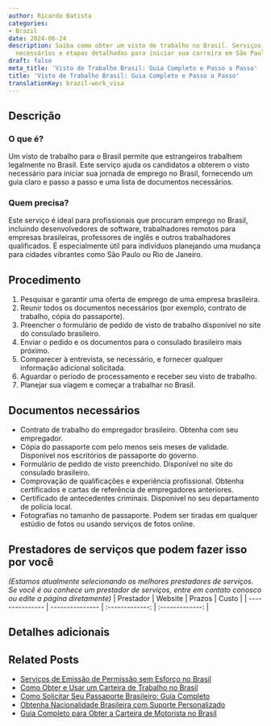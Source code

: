 ```yaml
---
author: Ricardo Batista
categories:
- Brazil
date: 2024-06-24
description: Saiba como obter um visto de trabalho no Brasil. Serviços, documentos
  necessários e etapas detalhadas para iniciar sua carreira em São Paulo ou Rio.
draft: false
meta_title: 'Visto de Trabalho Brasil: Guia Completo e Passo a Passo'
title: 'Visto de Trabalho Brasil: Guia Completo e Passo a Passo'
translationKey: brazil-work_visa
---
```



## Descrição
### O que é?
Um visto de trabalho para o Brasil permite que estrangeiros trabalhem legalmente no Brasil. Este serviço ajuda os candidatos a obterem o visto necessário para iniciar sua jornada de emprego no Brasil, fornecendo um guia claro e passo a passo e uma lista de documentos necessários.

### Quem precisa?
Este serviço é ideal para profissionais que procuram emprego no Brasil, incluindo desenvolvedores de software, trabalhadores remotos para empresas brasileiras, professores de inglês e outros trabalhadores qualificados. É especialmente útil para indivíduos planejando uma mudança para cidades vibrantes como São Paulo ou Rio de Janeiro.

## Procedimento

1. Pesquisar e garantir uma oferta de emprego de uma empresa brasileira.
2. Reunir todos os documentos necessários (por exemplo, contrato de trabalho, cópia do passaporte).
3. Preencher o formulário de pedido de visto de trabalho disponível no site do consulado brasileiro.
4. Enviar o pedido e os documentos para o consulado brasileiro mais próximo.
5. Comparecer à entrevista, se necessário, e fornecer qualquer informação adicional solicitada.
6. Aguardar o período de processamento e receber seu visto de trabalho.
7. Planejar sua viagem e começar a trabalhar no Brasil.

## Documentos necessários

- Contrato de trabalho do empregador brasileiro. Obtenha com seu empregador.
- Cópia do passaporte com pelo menos seis meses de validade. Disponível nos escritórios de passaporte do governo.
- Formulário de pedido de visto preenchido. Disponível no site do consulado brasileiro.
- Comprovação de qualificações e experiência profissional. Obtenha certificados e cartas de referência de empregadores anteriores.
- Certificado de antecedentes criminais. Disponível no seu departamento de polícia local.
- Fotografias no tamanho de passaporte. Podem ser tiradas em qualquer estúdio de fotos ou usando serviços de fotos online.

## Prestadores de serviços que podem fazer isso por você
_(Estamos atualmente selecionando os melhores prestadores de serviços. Se você é ou conhece um prestador de serviços, entre em contato conosco ou edite a página diretamente)_
| Prestador        |     Website     |     Prazos    |       Custo      |
| --------------- | --------------- |  :-------------: | :-------------: |

## Detalhes adicionais
## Related Posts

- [Serviços de Emissão de Permissão sem Esforço no Brasil](https://tramitit.com/pt/guides/brazil/emissão_de_alvará/)
- [Como Obter e Usar um Carteira de Trabalho no Brasil](https://tramitit.com/pt/guides/brazil/carteira_de_trabalho/)
- [Como Solicitar Seu Passaporte Brasileiro: Guia Completo](https://tramitit.com/pt/guides/brazil/emissão_de_passaporte/)
- [Obtenha Nacionalidade Brasileira com Suporte Personalizado](https://tramitit.com/pt/guides/brazil/solicitação_de_nacionalidade/)
- [Guia Completo para Obter a Carteira de Motorista no Brasil](https://tramitit.com/pt/guides/brazil/carteira_de_motorista/)